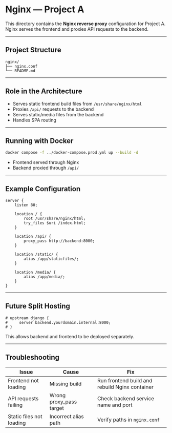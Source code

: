 # Nginx — Project A

This directory contains the **Nginx reverse proxy** configuration for Project A.  
Nginx serves the frontend and proxies API requests to the backend.

---

## Project Structure

```
nginx/
├── nginx.conf
└── README.md
```

---

## Role in the Architecture

- Serves static frontend build files from `/usr/share/nginx/html`
- Proxies `/api/` requests to the backend
- Serves static/media files from the backend
- Handles SPA routing

---

## Running with Docker

```bash
docker compose -f ../docker-compose.prod.yml up --build -d
```

- Frontend served through Nginx  
- Backend proxied through `/api/`

---

## Example Configuration

```nginx
server {
    listen 80;

    location / {
        root /usr/share/nginx/html;
        try_files $uri /index.html;
    }

    location /api/ {
        proxy_pass http://backend:8000;
    }

    location /static/ {
        alias /app/staticfiles/;
    }

    location /media/ {
        alias /app/media/;
    }
}
```

---

## Future Split Hosting

```nginx
# upstream django {
#     server backend.yourdomain.internal:8000;
# }
```

This allows backend and frontend to be deployed separately.

---

## Troubleshooting

| Issue                        | Cause                       | Fix                                                   |
|-------------------------------|----------------------------|--------------------------------------------------------|
| Frontend not loading          | Missing build              | Run frontend build and rebuild Nginx container         |
| API requests failing          | Wrong proxy_pass target    | Check backend service name and port                   |
| Static files not loading      | Incorrect alias path       | Verify paths in `nginx.conf`                           |
